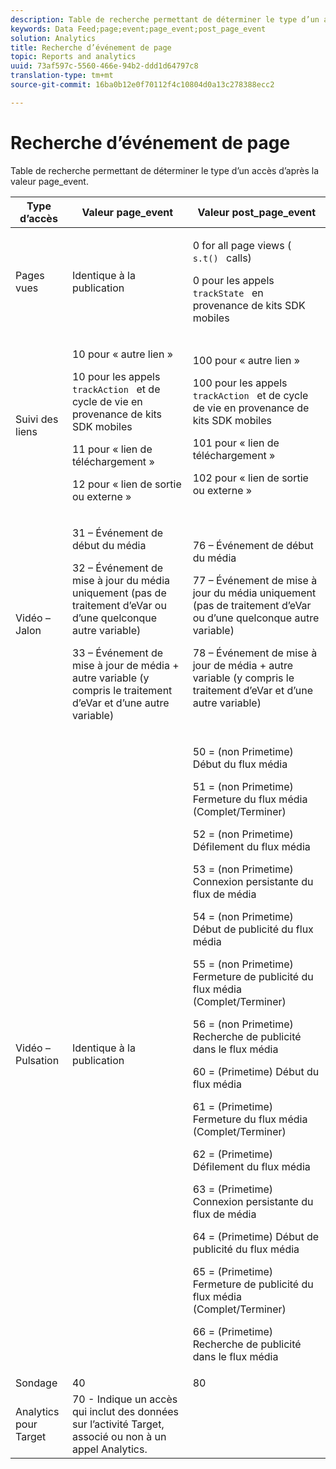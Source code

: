```yaml
---
description: Table de recherche permettant de déterminer le type d’un accès d’après la valeur page_event.
keywords: Data Feed;page;event;page_event;post_page_event
solution: Analytics
title: Recherche d’événement de page
topic: Reports and analytics
uuid: 73af597c-5560-466e-94b2-ddd1d64797c8
translation-type: tm+mt
source-git-commit: 16ba0b12e0f70112f4c10804d0a13c278388ecc2

---
```



# Recherche d’événement de page

Table de recherche permettant de déterminer le type d’un accès d’après la valeur page_event.

<table id="table_33AF375E0B41474696D7A4A92C652A5F"> 
 <thead> 
  <tr> 
   <th colname="col1" class="entry"> Type d’accès </th> 
   <th colname="col02" class="entry"> Valeur page_event </th> 
   <th colname="col2" class="entry"> Valeur post_page_event </th> 
  </tr> 
 </thead>
 <tbody> 
  <tr> 
   <td colname="col1"> Pages vues </td> 
   <td colname="col02"> Identique à la publication </td> 
   <td colname="col2"> <p>0 for all page views ( <code> s.t() </code> calls) </p> <p>0 pour les appels <code> trackState </code> en provenance de kits SDK mobiles </p> </td> 
  </tr> 
  <tr> 
   <td colname="col1"> Suivi des liens  </td> 
   <td colname="col02"> <p>10 pour « autre lien » </p> <p>10 pour les appels <code> trackAction </code> et de cycle de vie en provenance de kits SDK mobiles </p> <p>11 pour « lien de téléchargement » </p> <p>12 pour « lien de sortie ou externe » </p> </td> 
   <td colname="col2"> <p>100 pour « autre lien » </p> <p>100 pour les appels <code> trackAction </code> et de cycle de vie en provenance de kits SDK mobiles </p> <p>101 pour « lien de téléchargement » </p> <p>102 pour « lien de sortie ou externe » </p> </td> 
  </tr> 
  <tr> 
   <td colname="col1"> Vidéo – Jalon </td> 
   <td colname="col02"> 
    <!--<p>30 - Legacy full media tracking event at the end of the video playback (no longer supported)</p>--> <p>31 – Événement de début du média </p> <p>32 – Événement de mise à jour du média uniquement (pas de traitement d’eVar ou d’une quelconque autre variable) </p> <p>33 – Événement de mise à jour de média + autre variable (y compris le traitement d’eVar et d’une autre variable) </p> </td> 
   <td colname="col2"> 
    <!--<p> 75 - Legacy full media tracking event at theend of the video playback (no longer supported)</p>--> <p> 76 – Événement de début du média </p> <p>77 – Événement de mise à jour du média uniquement (pas de traitement d’eVar ou d’une quelconque autre variable) </p> <p>78 – Événement de mise à jour de média + autre variable (y compris le traitement d’eVar et d’une autre variable) </p> </td> 
  </tr> 
  <tr> 
   <td colname="col1"> <p>Vidéo – Pulsation </p> </td> 
   <td colname="col02"> Identique à la publication </td> 
   <td colname="col2"> <p> 50 = (non Primetime) Début du flux média </p> <p> 51 = (non Primetime) Fermeture du flux média (Complet/Terminer) </p> <p> 52 = (non Primetime) Défilement du flux média </p> <p> 53 = (non Primetime) Connexion persistante du flux de média </p> <p> 54 = (non Primetime) Début de publicité du flux média </p> <p> 55 = (non Primetime) Fermeture de publicité du flux média (Complet/Terminer) </p> <p> 56 = (non Primetime) Recherche de publicité dans le flux média </p> <p> 60 = (Primetime) Début du flux média </p> <p> 61 = (Primetime) Fermeture du flux média (Complet/Terminer) </p> <p> 62 = (Primetime) Défilement du flux média </p> <p> 63 = (Primetime) Connexion persistante du flux de média </p> <p> 64 = (Primetime) Début de publicité du flux média </p> <p> 65 = (Primetime) Fermeture de publicité du flux média (Complet/Terminer) </p> <p> 66 = (Primetime) Recherche de publicité dans le flux média </p> </td> 
  </tr> 
  <tr> 
   <td colname="col1"> Sondage </td> 
   <td colname="col02"> 40 </td> 
   <td colname="col2"> 80 </td> 
  </tr> 
  <tr> 
   <td colname="col1"> Analytics pour Target </td> 
   <td colname="col02"> 70 - Indique un accès qui inclut des données sur l’activité Target, associé ou non à un appel Analytics. </td> 
   <td colname="col2"> </td> 
  </tr> 
 </tbody> 
</table>

